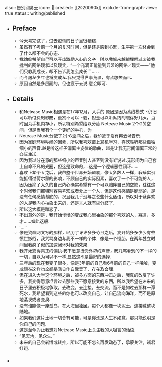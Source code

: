 also:: 告别网易云
icon:: 📝
created:: [[20200905]]
exclude-from-graph-view:: true
status:: writing/published

- ## Preface
  - 今天考完试了，过去疫情的日子里很糟糕.
  - 虽然有了考前一个月的复习时间，但是还是感到心累，生平第一次体会到了什么都不会的心态.
  - 我始终希望自己可以写出激励人心的文字，所以我越来越能理解过去被我批判的网络现状以及现实，“一个充满正能量到异常的网络／现实——”他们只教我成长，却不告诉我怎么成长＂......
  - 而今屠龙少年也将变成龙.我只觉得世事荒谬，有点想笑而已.
  - 原因自然是多层面的，但也疲于去说.意会即可.
- ## Details
  - 和Netease Music相遇是在17年12月，入手的 原因是因为离线模式下仍旧可以听付费的歌曲，虽然不可以下载，但是可以听离线的缓存好几天，当时因为手机内存小，所以特别希望给以分给 Netease Music 2个G的空间，但是当我有个一个更好的手机，为
  - Netease Music分配了2个G空间之后，我却近乎没有再去听音乐.
  - 因为家庭环境吵闹的因素，所以我喜欢戴上耳机学习，喜欢聆听那些孤独细小的声音.越是听这样子偏离主旋律的歌曲，越是让我无形间偏离正常的交际生活.
  - 因为我过分在意的那些细小的声音别人甚至到没有听说过.无形间为自己套上自命不凡的光圈，但这是致命的，.这是一个逻辑恶性闭环......
  - 喜欢上某个人之后，我的整个世界开始颠覆，像大多数人一样，我确实没能抵得过荷尔蒙的影响，不顾自己的实际因素，喜欢了一个不可能的人，因为压抑了太久的自己内心确实希望有一个可以陪伴自己的空缺，往往这个时候我们都特别容易喜欢或者爱上一个人，但是这份感情是脆弱的，是没有任何感情基底的，况且我几乎没与之说些什么话语，所以对于我喜欢的人是我内心抽象出来的，还是本人就有些分歧了.
  - 所以这大概是暗恋了.
  - 不出意外的是，我开始慢慢的变成我心里抽象的那个喜欢的人，寡言，多才......如此这般.
  - ·...··
  - 像是狗血网文写的那样，经历了许许多多苟且之后，我开始多多少少有些愤世嫉俗，我咒骂身边与我不一样的个体，像是一个怪胎，在两年独立时间里我疯了似的加速闭环对我的效果.
  - 我开始变得真正的偏执.我不愿意接受外界的声音，我咒骂看到的不一样的一切，自以为可以不一样.显然这不是最好的选择.
  - 三年后的现在我变了很多，像是3年前的自己看6年前的自己一样唏嘘，变成现在这样也全都是我自作自受罢了，存在及合理.
  - 但在进入大学这个环境之后，被多方面的东西冲击之后，我真的改变了许多，我变得愿意坦言过去那些我不愿意接受的东西，所以我希望在未来的日子里去积极地争取，去改变，去连接，去交流，而不是如过去那样一潭死水，我希望看到这些的你也可以改变自己，让自己流向海洋，而不是原地蒸发或者变臭.
  - 没有谁能像一座孤岛，在大海里独居。每个人都像一块泥土，连接成整块陆地。
  - 如果我们这片土地一切皆有可能，可是你还是人生不如意，那只能说明是你自己的问题.
  - 这是至今为止我想对Netease Music上关注我的人坦言的话语.
  - “见天地，见众生.＂
  - 未来的自己会转博或转推，所以可能不怎么再发动态了，承蒙关注，诸君好运.
- ###